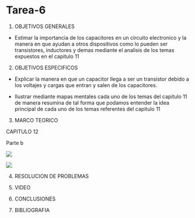 # Tarea-6

1. OBJETIVOS GENERALES

- Estimar la importancia de los capacitores en un circuito electronico y la manera en que ayudan a otros dispositivos como lo pueden ser transistores, inductores y demas mediante el analisis de los temas expuestos en el capitulo 11

2. OBJETIVOS ESPECIFICOS

- Explicar la manera en que un capacitor llega a ser un transistor debido a los voltajes y cargas que entran y salen de los capacitores.

- Ilustrar mediante mapas mentales cada uno de los temas del capitulo 11 de manera resumina de tal forma que podamos entender la idea principal de cada uno de los temas referentes del capitulo 11

3. MARCO TEORICO


CAPITULO 12

Parte b 

![](https://user-images.githubusercontent.com/84998013/127071750-27b48daf-6dd6-45f2-8119-6497b1c2c516.png)

![](https://user-images.githubusercontent.com/84998013/127071837-3b1f9e7d-8fa6-4139-bce1-8d742d8f8aef.png)


4. RESOLUCION DE PROBLEMAS

5. VIDEO

6. CONCLUSIONES

7. BIBLIOGRAFIA
